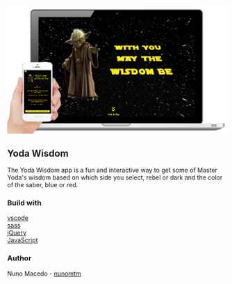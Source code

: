 <img src="YodaWisdom/assets/screenshot.png">

## Yoda Wisdom

The Yoda Wisdom app is a fun and interactive way to get some of Master Yoda's wisdom based on which side you select, rebel or dark and the color of the saber, blue or red.

### Build with
[vscode](https://code.visualstudio.com/) </br>
[sass](https://sass-lang.com/) </br>
[jQuery](https://jquery.com/) </br>
[JavaScript](https://www.javascript.com/) </br>

### Author
Nuno Macedo - [nunomtm](https://github.com/nunomtm)</br>
